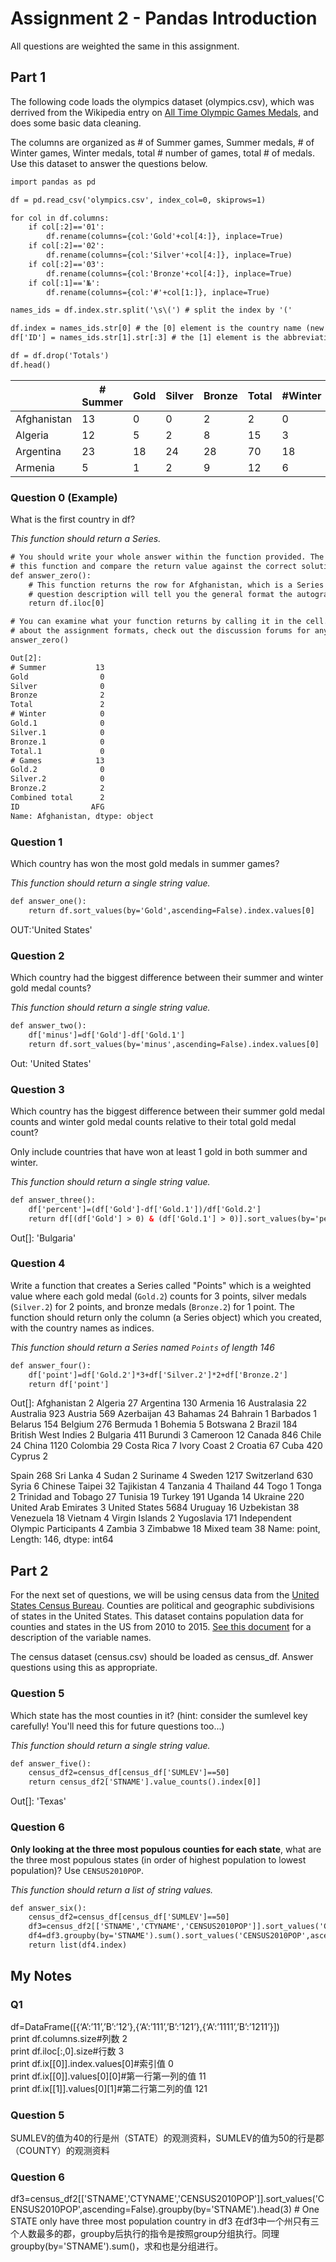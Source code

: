 # Assignment 2 - Pandas Introduction
All questions are weighted the same in this assignment.
## Part 1
The following code loads the olympics dataset (olympics.csv), which was derrived from the Wikipedia entry on [All Time Olympic Games Medals](https://en.wikipedia.org/wiki/All-time_Olympic_Games_medal_table), and does some basic data cleaning.

The columns are organized as # of Summer games, Summer medals, # of Winter games, Winter medals, total # number of games, total # of medals. Use this dataset to answer the questions below.
```html
import pandas as pd

df = pd.read_csv('olympics.csv', index_col=0, skiprows=1)

for col in df.columns:
    if col[:2]=='01':
        df.rename(columns={col:'Gold'+col[4:]}, inplace=True)
    if col[:2]=='02':
        df.rename(columns={col:'Silver'+col[4:]}, inplace=True)
    if col[:2]=='03':
        df.rename(columns={col:'Bronze'+col[4:]}, inplace=True)
    if col[:1]=='№':
        df.rename(columns={col:'#'+col[1:]}, inplace=True)

names_ids = df.index.str.split('\s\(') # split the index by '('

df.index = names_ids.str[0] # the [0] element is the country name (new index)
df['ID'] = names_ids.str[1].str[:3] # the [1] element is the abbreviation or ID (take first 3 characters from that)

df = df.drop('Totals')
df.head()
```


| |# Summer|	Gold|	Silver|	Bronze|	Total|#Winter|Gold.1|Silver.1|Bronze.1|Total.1|# Games|Gold.2|Silver.2| Bronze.2|Combined|total|ID|
| --- | --- | --- | --- | --- | --- | --- | --- | --- | --- | --- | --- | --- | --- | --- | --- | --- | --- |
|Afghanistan|	13|	0|	0|	2|	2	|0	|0|	0|	0|	0|	13|	0	|0|	2|	2|AFG|
|Algeria|	12|	5|	2|	8	|15|	3	|0	|0	|0	|0	|15|	5	|2	|8	|15|	ALG|
|Argentina	|23|	18|	24	|28	|70	|18	|0|	0	|0|	0|41|	18|24|28|70|	ARG|
|Armenia	|5	|1	|2	|9	|12|	6	|0	|0	|0	|0	|11	|1	|2|	9	|12|	ARM|
### Question 0 (Example)

What is the first country in df?

*This function should return a Series.*
```html
# You should write your whole answer within the function provided. The autograder will call
# this function and compare the return value against the correct solution value
def answer_zero():
    # This function returns the row for Afghanistan, which is a Series object. The assignment
    # question description will tell you the general format the autograder is expecting
    return df.iloc[0]

# You can examine what your function returns by calling it in the cell. If you have questions
# about the assignment formats, check out the discussion forums for any FAQs
answer_zero()
```
```html
Out[2]:
# Summer           13
Gold                0
Silver              0
Bronze              2
Total               2
# Winter            0
Gold.1              0
Silver.1            0
Bronze.1            0
Total.1             0
# Games            13
Gold.2              0
Silver.2            0
Bronze.2            2
Combined total      2
ID                AFG
Name: Afghanistan, dtype: object
```
### Question 1
Which country has won the most gold medals in summer games?

*This function should return a single string value.*
```html
def answer_one():
    return df.sort_values(by='Gold',ascending=False).index.values[0]
```
OUT:'United States'
### Question 2
Which country had the biggest difference between their summer and winter gold medal counts?

*This function should return a single string value.*
```html
def answer_two():
    df['minus']=df['Gold']-df['Gold.1']
    return df.sort_values(by='minus',ascending=False).index.values[0]
```
Out: 'United States'
### Question 3
Which country has the biggest difference between their summer gold medal counts and winter gold medal counts relative to their total gold medal count?

Only include countries that have won at least 1 gold in both summer and winter.

*This function should return a single string value.*

```html
def answer_three():
    df['percent']=(df['Gold']-df['Gold.1'])/df['Gold.2']
    return df[(df['Gold'] > 0) & (df['Gold.1'] > 0)].sort_values(by='percent',ascending=False).index.values[0]
```
Out[]: 'Bulgaria'
### Question 4
Write a function that creates a Series called "Points" which is a weighted value where each gold medal (`Gold.2`) counts for 3 points, silver medals (`Silver.2`) for 2 points, and bronze medals (`Bronze.2`) for 1 point. The function should return only the column (a Series object) which you created, with the country names as indices.

*This function should return a Series named `Points` of length 146*

```html
def answer_four():
    df['point']=df['Gold.2']*3+df['Silver.2']*2+df['Bronze.2']
    return df['point']
```
Out[]:
Afghanistan                            2
Algeria                               27
Argentina                            130
Armenia                               16
Australasia                           22
Australia                            923
Austria                              569
Azerbaijan                            43
Bahamas                               24
Bahrain                                1
Barbados                               1
Belarus                              154
Belgium                              276
Bermuda                                1
Bohemia                                5
Botswana                               2
Brazil                               184
British West Indies                    2
Bulgaria                             411
Burundi                                3
Cameroon                              12
Canada                               846
Chile                                 24
China                               1120
Colombia                              29
Costa Rica                             7
Ivory Coast                            2
Croatia                               67
Cuba                                 420
Cyprus                                 2

Spain                                268
Sri Lanka                              4
Sudan                                  2
Suriname                               4
Sweden                              1217
Switzerland                          630
Syria                                  6
Chinese Taipei                        32
Tajikistan                             4
Tanzania                               4
Thailand                              44
Togo                                   1
Tonga                                  2
Trinidad and Tobago                   27
Tunisia                               19
Turkey                               191
Uganda                                14
Ukraine                              220
United Arab Emirates                   3
United States                       5684
Uruguay                               16
Uzbekistan                            38
Venezuela                             18
Vietnam                                4
Virgin Islands                         2
Yugoslavia                           171
Independent Olympic Participants       4
Zambia                                 3
Zimbabwe                              18
Mixed team                            38
Name: point, Length: 146, dtype: int64
## Part 2
For the next set of questions, we will be using census data from the [United States Census Bureau](http://www.census.gov). Counties are political and geographic subdivisions of states in the United States. This dataset contains population data for counties and states in the US from 2010 to 2015. [See this document](https://www2.census.gov/programs-surveys/popest/technical-documentation/file-layouts/2010-2015/co-est2015-alldata.pdf) for a description of the variable names.

The census dataset (census.csv) should be loaded as census_df. Answer questions using this as appropriate.

### Question 5
Which state has the most counties in it? (hint: consider the sumlevel key carefully! You'll need this for future questions too...)

*This function should return a single string value.*

```html
def answer_five():
    census_df2=census_df[census_df['SUMLEV']==50]
    return census_df2['STNAME'].value_counts().index[0]]
```
Out[]: 'Texas'
### Question 6
**Only looking at the three most populous counties for each state**, what are the three most populous states (in order of highest population to lowest population)? Use `CENSUS2010POP`.

*This function should return a list of string values.*
```html
def answer_six():
    census_df2=census_df[census_df['SUMLEV']==50]
    df3=census_df2[['STNAME','CTYNAME','CENSUS2010POP']].sort_values('CENSUS2010POP',ascending=False).groupby(by='STNAME').head(3)
    df4=df3.groupby(by='STNAME').sum().sort_values('CENSUS2010POP',ascending=False)[0:3]
    return list(df4.index)
```
## My Notes
### Q1  
df=DataFrame([{‘A’:’11’,’B’:’12’},{‘A’:’111’,’B’:’121’},{‘A’:’1111’,’B’:’1211’}])  
print df.columns.size#列数 2  
print df.iloc[:,0].size#行数 3  
print df.ix[[0]].index.values[0]#索引值 0  
print df.ix[[0]].values[0][0]#第一行第一列的值 11  
print df.ix[[1]].values[0][1]#第二行第二列的值 121  
### Question 5
SUMLEV的值为40的行是州（STATE）的观测资料，SUMLEV的值为50的行是郡（COUNTY）的观测资料
### Question 6
df3=census_df2[['STNAME','CTYNAME','CENSUS2010POP']].sort_values('CENSUS2010POP',ascending=False).groupby(by='STNAME').head(3) # One STATE only have three most population country in df3 在df3中一个州只有三个人数最多的郡，groupby后执行的指令是按照group分组执行。同理groupby(by='STNAME').sum()，求和也是分组进行。
